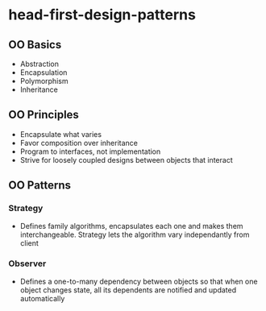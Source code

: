 # head-first-design-patterns

## OO Basics
- Abstraction
- Encapsulation
- Polymorphism
- Inheritance

## OO Principles
- Encapsulate what varies
- Favor composition over inheritance
- Program to interfaces, not implementation
- Strive for loosely coupled designs between objects that interact

## OO Patterns
### Strategy
- Defines family algorithms, encapsulates each one and makes them interchangeable. Strategy lets the algorithm vary independantly from client
  
### Observer
- Defines a one-to-many dependency between objects so that when one object changes state, all its dependents are notified and updated automatically
